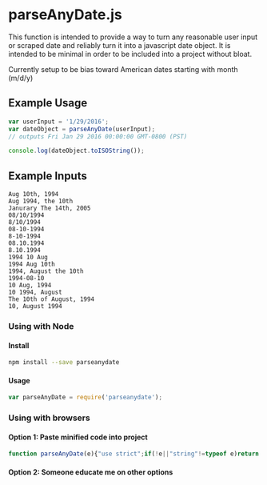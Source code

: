 # parseAnyDate.js

This function is intended to provide a way to turn any reasonable user input or scraped date and reliably turn it into a javascript date object. It is intended to be minimal in order to be included into a project without bloat.

Currently setup to be bias toward American dates starting with month (m/d/y)

## Example Usage

``` javascript
var userInput = '1/29/2016';
var dateObject = parseAnyDate(userInput);
// outputs Fri Jan 29 2016 00:00:00 GMT-0800 (PST)

console.log(dateObject.toISOString());

```

## Example Inputs
```
Aug 10th, 1994
Aug 1994, the 10th
Janurary The 14th, 2005
08/10/1994
8/10/1994
08-10-1994
8-10-1994
08.10.1994
8.10.1994
1994 10 Aug
1994 Aug 10th
1994, August the 10th
1994-08-10
10 Aug, 1994
10 1994, August
The 10th of August, 1994
10, August 1994
```

### Using with Node
#### Install
``` sh
npm install --save parseanydate
```
#### Usage
``` javascript
var parseAnyDate = require('parseanydate');
```

### Using with browsers

#### Option 1: Paste minified code into project
``` javascript
function parseAnyDate(e){"use strict";if(!e||"string"!=typeof e)return!i instanceof Date?new Date:e;var t=Date.parse(e);if(!isNaN(t))return new Date(t);var r=["jan","feb","mar","apr","may","jun","jul","aug","sep","oct","nov","dec"],a=["th","st","rd","nd"],n=!1,i={h:0,mi:0,s:0};return e.split(/[^A-Za-z0-9]/).forEach(function(e,t){if(e||"0"===e){if(isNaN(e)){n=!1;var s=r.indexOf(e.substr(0,3).toLowerCase());if(s>-1)return void(i.m=s+1+"");var d=a.indexOf(e.replace(/[^a-z]/gi,"").toLowerCase());if(e=e.replace(/[^0-9]/g,""),d>-1)return void(i.d=e)}else n=!0;i.y&&i.m&&i.d?i.h?i.mi?i.s||(i.s=e):i.mi=e:i.h=e:(i.d||!i.m&&!i.y||(i.d=e),i.y||(4===e.length&&n?i.y=e:i.m&&i.d&&(i.y=e)),i.m||(i.m=e))}}),new Date(i.y,i.m-1,i.d,i.h,i.mi,i.s)}"undefined"!=typeof module&&"undefined"!=typeof
```

#### Option 2: Someone educate me on other options

